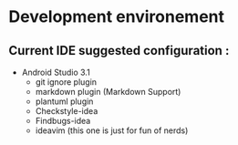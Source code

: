 # Development environement

## Current IDE suggested configuration :
- Android Studio 3.1
    - git ignore plugin
    - markdown plugin (Markdown Support)
    - plantuml plugin
    - Checkstyle-idea
    - Findbugs-idea
    - ideavim (this one is just for fun of nerds)
